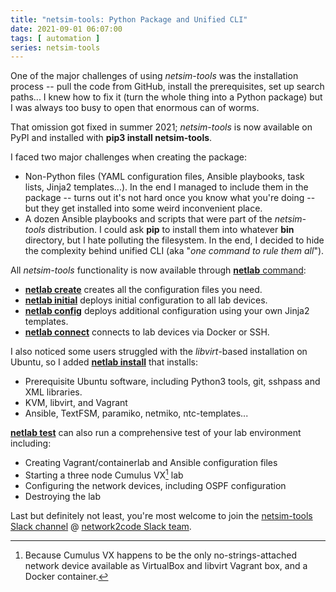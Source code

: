 ```yaml
---
title: "netsim-tools: Python Package and Unified CLI"
date: 2021-09-01 06:07:00
tags: [ automation ]
series: netsim-tools
---
```

One of the major challenges of using *netsim-tools* was the installation process -- pull the code from GitHub, install the prerequisites, set up search paths... I knew how to fix it (turn the whole thing into a Python package) but I was always too busy to open that enormous can of worms.

That omission got fixed in summer 2021; *netsim-tools* is now available on PyPI and installed with **pip3 install netsim-tools**.
<!--more-->
I faced two major challenges when creating the package:

* Non-Python files (YAML configuration files, Ansible playbooks, task lists, Jinja2 templates...). In the end I managed to include them in the package -- turns out it's not hard once you know what you're doing -- but they get installed into some weird inconvenient place.
* A dozen Ansible playbooks and scripts that were part of the *netsim-tools* distribution. I could ask **pip** to install them into whatever **bin** directory, but I hate polluting the filesystem. In the end, I decided to hide the complexity behind unified CLI (aka "*one command to rule them all*").

All *netsim-tools* functionality is now available through [**netlab** command](https://netsim-tools.readthedocs.io/en/latest/netlab/cli.html):

* **[netlab create](https://netsim-tools.readthedocs.io/en/latest/netlab/create.html)** creates all the configuration files you need.
* **[netlab initial](https://netsim-tools.readthedocs.io/en/latest/netlab/initial.html)** deploys initial configuration to all lab devices.
* **[netlab config](https://netsim-tools.readthedocs.io/en/latest/netlab/config.html)** deploys additional configuration using your own Jinja2 templates.
* **[netlab connect](https://netsim-tools.readthedocs.io/en/latest/netlab/connect.html)** connects to lab devices via Docker or SSH.

I also noticed some users struggled with the *libvirt*-based installation on Ubuntu, so I added **[netlab install](https://netsim-tools.readthedocs.io/en/latest/netlab/install.html)** that installs:

* Prerequisite Ubuntu software, including Python3 tools, git, sshpass and XML libraries.
* KVM, libvirt, and Vagrant
* Ansible, TextFSM, paramiko, netmiko, ntc-templates...

**[netlab test](https://netsim-tools.readthedocs.io/en/latest/netlab/test.html)** can also run a comprehensive test of your lab environment including:

* Creating Vagrant/containerlab and Ansible configuration files
* Starting a three node Cumulus VX[^1] lab
* Configuring the network devices, including OSPF configuration
* Destroying the lab

Last but definitely not least, you're most welcome to join the [netsim-tools Slack channel](https://networktocode.slack.com/archives/C022DQHK8BH) @ [network2code Slack team](https://slack.networktocode.com/).

[^1]: Because Cumulus VX happens to be the only no-strings-attached network device available as VirtualBox and libvirt Vagrant box, and a Docker container.